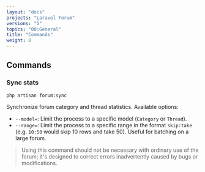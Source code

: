 ```yaml
---
layout: "docs"
projects: "Laravel Forum"
versions: "5"
topics: "00:General"
title: "Commands"
weight: 8
---
```


## Commands

### Sync stats

```
php artisan forum:sync
```

Synchronize forum category and thread statistics. Available options:

* `--model=`: Limit the process to a specific model (`Category` or `Thread`).
* `--range=`: Limit the process to a specific range in the format `skip:take` (e.g. `10:50` would skip 10 rows and take 50). Useful for batching on a large forum.

> Using this command should not be necessary with ordinary use of the forum; it's designed to correct errors inadvertently caused by bugs or modifications.